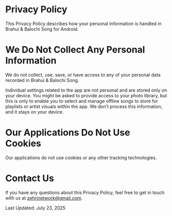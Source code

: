 # Privacy Policy

This Privacy Policy describes how your personal information is handled in Brahui & Balochi Song for Android.

# We Do Not Collect Any Personal Information

We do not collect, use, save, or have access to any of your personal data recorded in Brahui & Balochi Song.

Individual settings related to the app are not personal and are stored only on your device. 
You might be asked to provide access to your photo library, but this is only to enable you to select and manage offline songs to store for playlists or artist visuals within the app. 
We don’t process this information, and it stays on your device.

# Our Applications Do Not Use Cookies

Our applications do not use cookies or any other tracking technologies.

# Contact Us
If you have any questions about this Privacy Policy, feel free to get in touch with us at zehrinetwork@gmail.com.

Last Updated: July 23, 2025

